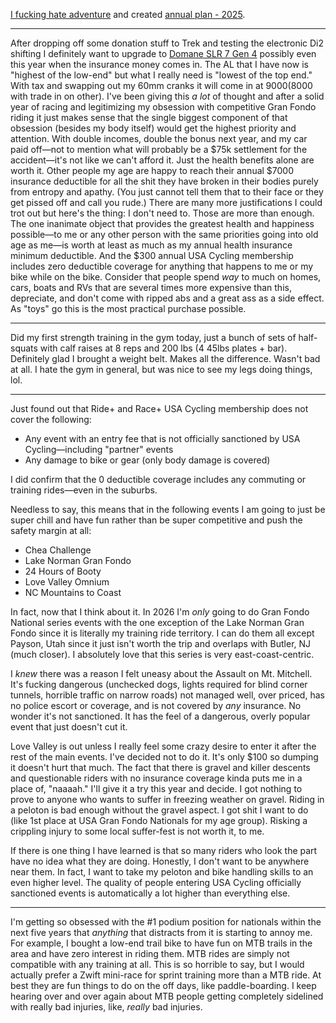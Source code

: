 [I fucking hate adventure](../Cycling/I%20fucking%20hate%20adventure.md) and created [annual plan - 2025](../Cycling/Annual%20plan%20-%202025.md).

----

After dropping off some donation stuff to Trek and testing the electronic Di2 shifting I definitely want to upgrade to [Domane SLR 7 Gen 4](../Cycling/Domane%20SLR%207%20Gen%204.md) possibly even this year when the insurance money comes in. The AL that I have now is "highest of the low-end" but what I really need is "lowest of the top end." With tax and swapping out my 60mm cranks it will come in at $9000 ($8000 with trade in on other). I've been giving this *a lot* of thought and after a solid year of racing and legitimizing my obsession with competitive Gran Fondo riding it just makes sense that the single biggest component of that obsession (besides my body itself) would get the highest priority and attention. With double incomes, double the bonus next year, and my car paid off—not to mention what will probably be a $75k settlement for the accident—it's not like we can't afford it. Just the health benefits alone are worth it. Other people my age are happy to reach their annual $7000 insurance deductible for all the shit they have broken in their bodies purely from entropy and apathy. (You just cannot tell them that to their face or they get pissed off and call you rude.) There are many more justifications I could trot out but here's the thing: I don't need to. Those are more than enough. The one inanimate object that provides the greatest health and happiness possible—to me or any other person with the same priorities going into old age as me—is worth at least as much as my annual health insurance minimum deductible. And the $300 annual USA Cycling membership includes zero deductible coverage for anything that happens to me or my bike while on the bike. Consider that people spend *way* to much on homes, cars, boats and RVs that are several times more expensive than this, depreciate, and don't come with ripped abs and a great ass as a side effect. As "toys" go this is the most practical purchase possible.

----

Did my first strength training in the gym today, just a bunch of sets of half-squats with calf raises at 8 reps and 200 lbs (4 45lbs plates + bar). Definitely glad I brought a weight belt. Makes all the difference. Wasn't bad at all. I hate the gym in general, but was nice to see my legs doing things, lol.

---

Just found out that Ride+ and Race+ USA Cycling membership does not cover the following:

- Any event with an entry fee that is not officially sanctioned by USA Cycling—including "partner" events
- Any damage to bike or gear (only body damage is covered)

I did confirm that the 0 deductible coverage includes any commuting or training rides—even in the suburbs.

Needless to say, this means that in the following events I am going to just be super chill and have fun rather than be super competitive and push the safety margin at all:

- Chea Challenge
- Lake Norman Gran Fondo
- 24 Hours of Booty
- Love Valley Omnium
- NC Mountains to Coast

In fact, now that I think about it. In 2026 I'm *only* going to do Gran Fondo National series events with the one exception of the Lake Norman Gran Fondo since it is literally my training ride territory. I can do them all except Payson, Utah since it just isn't worth the trip and overlaps with Butler, NJ (much closer). I absolutely love that this series is very east-coast-centric.

I *knew* there was a reason I felt uneasy about the Assault on Mt. Mitchell. It's fucking dangerous (unchecked dogs, lights required for blind corner tunnels, horrible traffic on narrow roads) not managed well, over priced, has no police escort or coverage, and is not covered by *any* insurance. No wonder it's not sanctioned. It has the feel of a dangerous, overly popular event that just doesn't cut it.

Love Valley is out unless I really feel some crazy desire to enter it after the rest of the main events. I've decided not to do it. It's only $100 so dumping it doesn't hurt that much. The fact that there is gravel and killer descents and questionable riders with no insurance coverage kinda puts me in a place of, "naaaah." I'll give it a try this year and decide. I got nothing to prove to anyone who wants to suffer in freezing weather on gravel. Riding in a peloton is bad enough without the gravel aspect. I got shit I want to do (like 1st place at USA Gran Fondo Nationals for my age group). Risking a crippling injury to some local suffer-fest is not worth it, to me.

If there is one thing I have learned is that so many riders who look the part have no idea what they are doing. Honestly, I don't want to be anywhere near them. In fact, I want to take my peloton and bike handling skills to an even higher level. The quality of people entering USA Cycling officially sanctioned events is automatically a lot higher than everything else.

----

I'm getting so obsessed with the #1 podium position for nationals within the next five years that *anything* that distracts from it is starting to annoy me. For example, I bought a low-end trail bike to have fun on MTB trails in the area and have zero interest in riding them. MTB rides are simply not compatible with any training at all. This is so horrible to say, but I would actually prefer a Zwift mini-race for sprint training more than a MTB ride. At best they are fun things to do on the off days, like paddle-boarding. I keep hearing over and over again about MTB people getting completely sidelined with really bad injuries, like, *really* bad injuries.



